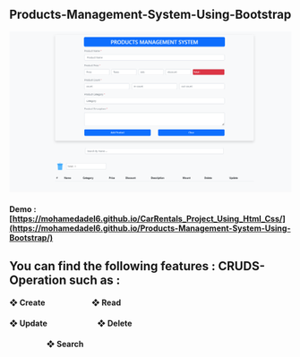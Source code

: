 ## Products-Management-System-Using-Bootstrap
![](/Images/4.png)
#### Demo :  [https://mohamedadel6.github.io/CarRentals_Project_Using_Html_Css/](https://mohamedadel6.github.io/Products-Management-System-Using-Bootstrap/)
## You can find the following features : CRUDS-Operation such as :
#### ❖ Create     &nbsp; &nbsp; &nbsp; &nbsp; &nbsp; &nbsp; &nbsp; &nbsp; &nbsp; &nbsp; &nbsp; &nbsp;       ❖ Read  
#### ❖ Update     &nbsp; &nbsp; &nbsp; &nbsp; &nbsp; &nbsp; &nbsp; &nbsp; &nbsp; &nbsp; &nbsp; &nbsp; &nbsp;       ❖ Delete
#### &nbsp; &nbsp; &nbsp; &nbsp; &nbsp; &nbsp; &nbsp; &nbsp; &nbsp; &nbsp;  ❖ Search

